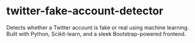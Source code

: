 # twitter-fake-account-detector
Detects whether a Twitter account is fake or real using machine learning. Built with Python, Scikit-learn, and a sleek Bootstrap-powered frontend.
